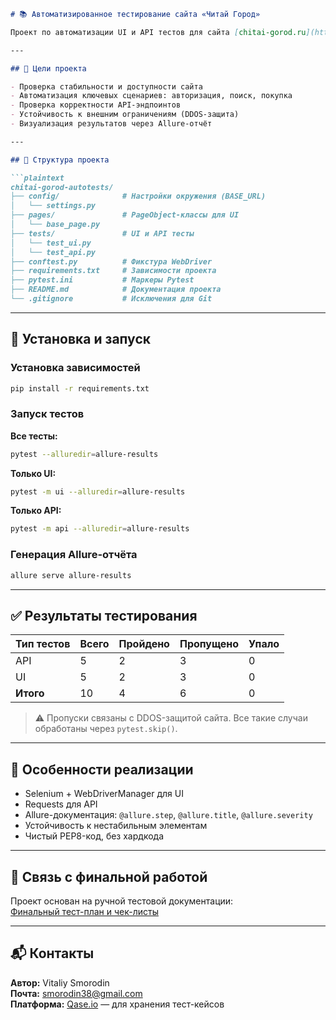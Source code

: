 ```markdown
# 📚 Автоматизированное тестирование сайта «Читай Город»

Проект по автоматизации UI и API тестов для сайта [chitai-gorod.ru](https://www.chitai-gorod.ru/), выполненный в рамках финальной работы по курсу тестирования.

---

## 🎯 Цели проекта

- Проверка стабильности и доступности сайта  
- Автоматизация ключевых сценариев: авторизация, поиск, покупка  
- Проверка корректности API-эндпоинтов  
- Устойчивость к внешним ограничениям (DDOS-защита)  
- Визуализация результатов через Allure-отчёт  

---

## 📁 Структура проекта

```plaintext
chitai-gorod-autotests/
├── config/              # Настройки окружения (BASE_URL)
│   └── settings.py
├── pages/               # PageObject-классы для UI
│   └── base_page.py
├── tests/               # UI и API тесты
│   └── test_ui.py
│   └── test_api.py
├── conftest.py          # Фикстура WebDriver
├── requirements.txt     # Зависимости проекта
├── pytest.ini           # Маркеры Pytest
├── README.md            # Документация проекта
└── .gitignore           # Исключения для Git
```

---

## 🧪 Установка и запуск

### Установка зависимостей

```bash
pip install -r requirements.txt
```

### Запуск тестов

**Все тесты:**
```bash
pytest --alluredir=allure-results
```

**Только UI:**
```bash
pytest -m ui --alluredir=allure-results
```

**Только API:**
```bash
pytest -m api --alluredir=allure-results
```

### Генерация Allure-отчёта

```bash
allure serve allure-results
```

---

## ✅ Результаты тестирования

| Тип тестов | Всего | Пройдено | Пропущено | Упало |
|------------|-------|----------|-----------|--------|
| API        | 5     | 2        | 3         | 0      |
| UI         | 5     | 2        | 3         | 0      |
| **Итого**  | 10    | 4        | 6         | 0      |

> ⚠️ Пропуски связаны с DDOS-защитой сайта. Все такие случаи обработаны через `pytest.skip()`.

---

## 📌 Особенности реализации

- Selenium + WebDriverManager для UI  
- Requests для API  
- Allure-документация: `@allure.step`, `@allure.title`, `@allure.severity`  
- Устойчивость к нестабильным элементам  
- Чистый PEP8-код, без хардкода  

---

## 🔗 Связь с финальной работой

Проект основан на ручной тестовой документации:  
[Финальный тест-план и чек-листы](https://smorodin38.atlassian.net/wiki/spaces/~631f2ddbc7601c8e4abe91c3/pages/48234497)

---

## 📬 Контакты

**Автор:** Vitaliy Smorodin  
**Почта:** smorodin38@gmail.com  
**Платформа:** [Qase.io](https://qase.io) — для хранения тест-кейсов
```
